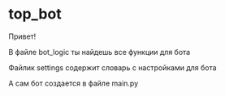 # top_bot
Привет!

В файле bot_logic ты найдешь все функции для бота

Файлик settings содержит словарь с настройками для бота

А сам бот создается в файле main.py
